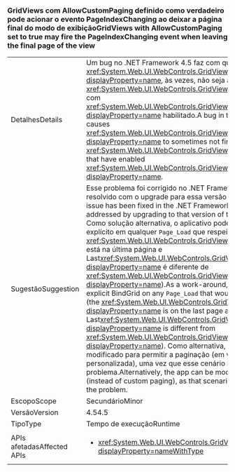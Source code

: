 ### <a name="gridviews-with-allowcustompaging-set-to-true-may-fire-the-pageindexchanging-event-when-leaving-the-final-page-of-the-view"></a><span data-ttu-id="5f49c-101">GridViews com AllowCustomPaging definido como verdadeiro pode acionar o evento PageIndexChanging ao deixar a página final do modo de exibição</span><span class="sxs-lookup"><span data-stu-id="5f49c-101">GridViews with AllowCustomPaging set to true may fire the PageIndexChanging event when leaving the final page of the view</span></span>

|   |   |
|---|---|
|<span data-ttu-id="5f49c-102">Detalhes</span><span class="sxs-lookup"><span data-stu-id="5f49c-102">Details</span></span>|<span data-ttu-id="5f49c-103">Um bug no .NET Framework 4.5 faz com que <xref:System.Web.UI.WebControls.GridView.PageIndexChanging?displayProperty=name>, às vezes, não seja acionado para <xref:System.Web.UI.WebControls.GridView?displayProperty=name>s com <xref:System.Web.UI.WebControls.GridView.AllowCustomPaging?displayProperty=name> habilitado.</span><span class="sxs-lookup"><span data-stu-id="5f49c-103">A bug in the .NET Framework 4.5 causes <xref:System.Web.UI.WebControls.GridView.PageIndexChanging?displayProperty=name> to sometimes not fire for <xref:System.Web.UI.WebControls.GridView?displayProperty=name>s that have enabled <xref:System.Web.UI.WebControls.GridView.AllowCustomPaging?displayProperty=name>.</span></span>|
|<span data-ttu-id="5f49c-104">Sugestão</span><span class="sxs-lookup"><span data-stu-id="5f49c-104">Suggestion</span></span>|<span data-ttu-id="5f49c-105">Esse problema foi corrigido no .NET Framework 4.6 e pode ser resolvido com o upgrade para essa versão do .NET Framework.</span><span class="sxs-lookup"><span data-stu-id="5f49c-105">This issue has been fixed in the .NET Framework 4.6 and may be addressed by upgrading to that version of the .NET Framework.</span></span> <span data-ttu-id="5f49c-106">Como solução alternativa, o aplicativo pode fazer um BindGrid explícito em qualquer <code>Page_Load</code> que respeite essas condições (o <xref:System.Web.UI.WebControls.GridView?displayProperty=name> está na última página e Last<xref:System.Web.UI.WebControls.GridView.PageSize?displayProperty=name> é diferente de <xref:System.Web.UI.WebControls.GridView.PageSize?displayProperty=name>).</span><span class="sxs-lookup"><span data-stu-id="5f49c-106">As a work-around, the app can do an explicit BindGrid on any <code>Page_Load</code> that would hit these conditions (the <xref:System.Web.UI.WebControls.GridView?displayProperty=name> is on the last page and Last<xref:System.Web.UI.WebControls.GridView.PageSize?displayProperty=name> is different from <xref:System.Web.UI.WebControls.GridView.PageSize?displayProperty=name>).</span></span> <span data-ttu-id="5f49c-107">Como alternativa, o aplicativo pode ser modificado para permitir a paginação (em vez da paginação personalizada), uma vez que esse cenário não demonstra o problema.</span><span class="sxs-lookup"><span data-stu-id="5f49c-107">Alternatively, the app can be modified to allow paging (instead of custom paging), as that scenario does not demonstrate the problem.</span></span>|
|<span data-ttu-id="5f49c-108">Escopo</span><span class="sxs-lookup"><span data-stu-id="5f49c-108">Scope</span></span>|<span data-ttu-id="5f49c-109">Secundário</span><span class="sxs-lookup"><span data-stu-id="5f49c-109">Minor</span></span>|
|<span data-ttu-id="5f49c-110">Versão</span><span class="sxs-lookup"><span data-stu-id="5f49c-110">Version</span></span>|<span data-ttu-id="5f49c-111">4.5</span><span class="sxs-lookup"><span data-stu-id="5f49c-111">4.5</span></span>|
|<span data-ttu-id="5f49c-112">Tipo</span><span class="sxs-lookup"><span data-stu-id="5f49c-112">Type</span></span>|<span data-ttu-id="5f49c-113">Tempo de execução</span><span class="sxs-lookup"><span data-stu-id="5f49c-113">Runtime</span></span>|
|<span data-ttu-id="5f49c-114">APIs afetadas</span><span class="sxs-lookup"><span data-stu-id="5f49c-114">Affected APIs</span></span>|<ul><li><xref:System.Web.UI.WebControls.GridView.AllowCustomPaging?displayProperty=nameWithType></li></ul>|

